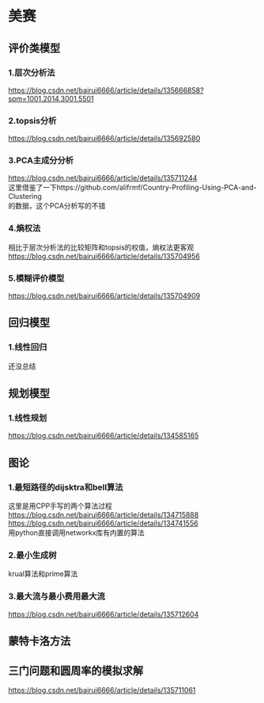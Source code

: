# 美赛

## 评价类模型

### 1.层次分析法
https://blog.csdn.net/bairui6666/article/details/135666858?spm=1001.2014.3001.5501 <br>

### 2.topsis分析
https://blog.csdn.net/bairui6666/article/details/135692580<br>

### 3.PCA主成分分析
https://blog.csdn.net/bairui6666/article/details/135711244<br>
这里借鉴了一下https://github.com/alifrmf/Country-Profiling-Using-PCA-and-Clustering  <br>的数据，这个PCA分析写的不错

### 4.熵权法
相比于层次分析法的比较矩阵和topsis的权值，熵权法更客观<br>
https://blog.csdn.net/bairui6666/article/details/135704956 <br>

### 5.模糊评价模型
https://blog.csdn.net/bairui6666/article/details/135704909<br>


## 回归模型

### 1.线性回归
还没总结<br>

## 规划模型

### 1.线性规划
https://blog.csdn.net/bairui6666/article/details/134585165<br>

## 图论

### 1.最短路径的dijsktra和bell算法
这里是用CPP手写的两个算法过程<br>https://blog.csdn.net/bairui6666/article/details/134715888<br>https://blog.csdn.net/bairui6666/article/details/134741556<br>
用python直接调用networkx库有内置的算法

### 2.最小生成树
krual算法和prime算法<br>

### 3.最大流与最小费用最大流
https://blog.csdn.net/bairui6666/article/details/135712604<br>

## 蒙特卡洛方法

## 三门问题和圆周率的模拟求解
https://blog.csdn.net/bairui6666/article/details/135711061
